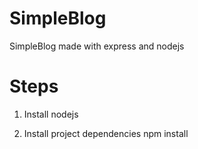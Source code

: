 SimpleBlog
==========

SimpleBlog made with express and nodejs

Steps
=====

 1. Install nodejs

 2. Install project dependencies
    npm install

